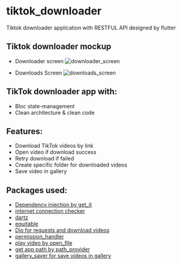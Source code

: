 # tiktok_downloader

Tiktok downloader application with RESTFUL API designed by flutter

## Tiktok downloader mockup
- Downloader screen
  ![downloader_screen](https://user-images.githubusercontent.com/74488175/191583338-89ed43e5-2268-4b64-9b19-4a87eedd5e14.png)

- Downloads Screen
  ![downloads_screen](https://user-images.githubusercontent.com/74488175/191582439-2a932656-6626-4f81-9061-299730fae152.png)

## TikTok downloader app with:
- Bloc state-management
- Clean architecture & clean code

## Features:
- Download TikTok videos by link
- Open video if download success
- Retry download if failed
- Create specific folder for downloaded videos
- Save video in gallery

## Packages used:
- [Dependency injection by get_it](https://pub.dev/packages/get_it)
- [internet connection checker](https://pub.dev/packages/internet_connection_checker)
- [dartz](https://pub.dev/packages/dartz)
- [equitable](https://pub.dev/packages/equatable)
- [Dio for requests and download videos](https://pub.dev/packages/dio)
- [permission_handler](https://pub.dev/packages/permission_handler)
- [play video by open_file](https://pub.dev/packages/open_file)
- [get app path by path_provider](https://pub.dev/packages/path_provider)
- [gallery_saver for save videos in gallery](https://pub.dev/packages/gallery_saver)
